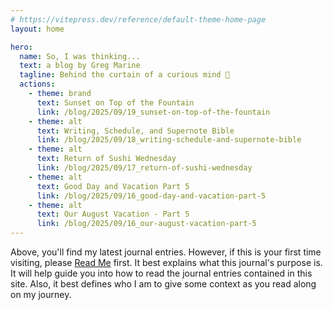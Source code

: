 ```yaml
---
# https://vitepress.dev/reference/default-theme-home-page
layout: home

hero:
  name: So, I was thinking...
  text: a blog by Greg Marine
  tagline: Behind the curtain of a curious mind 🤔
  actions:
    - theme: brand
      text: Sunset on Top of the Fountain
      link: /blog/2025/09/19_sunset-on-top-of-the-fountain
    - theme: alt
      text: Writing, Schedule, and Supernote Bible
      link: /blog/2025/09/18_writing-schedule-and-supernote-bible
    - theme: alt
      text: Return of Sushi Wednesday
      link: /blog/2025/09/17_return-of-sushi-wednesday
    - theme: alt
      text: Good Day and Vacation Part 5
      link: /blog/2025/09/16_good-day-and-vacation-part-5
    - theme: alt
      text: Our August Vacation - Part 5
      link: /blog/2025/09/16_our-august-vacation-part-5
---
```


Above, you'll find my latest journal entries. However, if this is your first time visiting, please [Read Me](read-me) first. It best explains what this journal's purpose is. It will help guide you into how to read the journal entries contained in this site. Also, it best defines who I am to give some context as you read along on my journey.